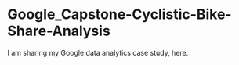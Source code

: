 # Google_Capstone-Cyclistic-Bike-Share-Analysis
I am sharing my Google data analytics case study, here.
